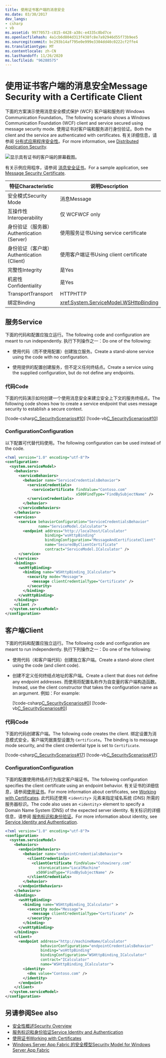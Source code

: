 ```yaml
---
title: 使用证书客户端的消息安全
ms.date: 03/30/2017
dev_langs:
- csharp
- vb
ms.assetid: 99770573-c815-4428-a38c-e4335c8bd7ce
ms.openlocfilehash: 4a1cb6d804d313f438fc8e7a92946d55f73b9ee5
ms.sourcegitcommit: bc293b14af795e0e999e3304dd40c0222cf2ffe4
ms.translationtype: MT
ms.contentlocale: zh-CN
ms.lasthandoff: 11/26/2020
ms.locfileid: "96288575"
---
```

# <a name="message-security-with-a-certificate-client"></a><span data-ttu-id="31d0c-102">使用证书客户端的消息安全</span><span class="sxs-lookup"><span data-stu-id="31d0c-102">Message Security with a Certificate Client</span></span>

<span data-ttu-id="31d0c-103">下面的方案演示使用消息安全模式保护 (WCF) 客户端和服务的 Windows Communication Foundation。</span><span class="sxs-lookup"><span data-stu-id="31d0c-103">The following scenario shows a Windows Communication Foundation (WCF) client and service secured using message security mode.</span></span> <span data-ttu-id="31d0c-104">使用证书对客户端和服务进行身份验证。</span><span class="sxs-lookup"><span data-stu-id="31d0c-104">Both the client and the service are authenticated with certificates.</span></span> <span data-ttu-id="31d0c-105">有关详细信息，请参阅 [分布式应用程序安全性](distributed-application-security.md)。</span><span class="sxs-lookup"><span data-stu-id="31d0c-105">For more information, see [Distributed Application Security](distributed-application-security.md).</span></span>

 ![显示具有证书的客户端的屏幕截图。](./media/message-security-with-a-certificate-client/client-with-certificate.gif)  
  
 <span data-ttu-id="31d0c-107">有关示例应用程序，请参阅 [消息安全证书](../samples/message-security-certificate.md)。</span><span class="sxs-lookup"><span data-stu-id="31d0c-107">For a sample application, see [Message Security Certificate](../samples/message-security-certificate.md).</span></span>  

|<span data-ttu-id="31d0c-108">特征</span><span class="sxs-lookup"><span data-stu-id="31d0c-108">Characteristic</span></span>|<span data-ttu-id="31d0c-109">说明</span><span class="sxs-lookup"><span data-stu-id="31d0c-109">Description</span></span>|  
|--------------------|-----------------|  
|<span data-ttu-id="31d0c-110">安全模式</span><span class="sxs-lookup"><span data-stu-id="31d0c-110">Security Mode</span></span>|<span data-ttu-id="31d0c-111">消息</span><span class="sxs-lookup"><span data-stu-id="31d0c-111">Message</span></span>|  
|<span data-ttu-id="31d0c-112">互操作性</span><span class="sxs-lookup"><span data-stu-id="31d0c-112">Interoperability</span></span>|<span data-ttu-id="31d0c-113">仅 WCF</span><span class="sxs-lookup"><span data-stu-id="31d0c-113">WCF only</span></span>|  
|<span data-ttu-id="31d0c-114">身份验证（服务器）</span><span class="sxs-lookup"><span data-stu-id="31d0c-114">Authentication (Server)</span></span>|<span data-ttu-id="31d0c-115">使用服务证书</span><span class="sxs-lookup"><span data-stu-id="31d0c-115">Using service certificate</span></span>|  
|<span data-ttu-id="31d0c-116">身份验证（客户端）</span><span class="sxs-lookup"><span data-stu-id="31d0c-116">Authentication (Client)</span></span>|<span data-ttu-id="31d0c-117">使用客户端证书</span><span class="sxs-lookup"><span data-stu-id="31d0c-117">Using client certificate</span></span>|  
|<span data-ttu-id="31d0c-118">完整性</span><span class="sxs-lookup"><span data-stu-id="31d0c-118">Integrity</span></span>|<span data-ttu-id="31d0c-119">是</span><span class="sxs-lookup"><span data-stu-id="31d0c-119">Yes</span></span>|  
|<span data-ttu-id="31d0c-120">机密性</span><span class="sxs-lookup"><span data-stu-id="31d0c-120">Confidentiality</span></span>|<span data-ttu-id="31d0c-121">是</span><span class="sxs-lookup"><span data-stu-id="31d0c-121">Yes</span></span>|  
|<span data-ttu-id="31d0c-122">Transport</span><span class="sxs-lookup"><span data-stu-id="31d0c-122">Transport</span></span>|<span data-ttu-id="31d0c-123">HTTP</span><span class="sxs-lookup"><span data-stu-id="31d0c-123">HTTP</span></span>|  
|<span data-ttu-id="31d0c-124">绑定</span><span class="sxs-lookup"><span data-stu-id="31d0c-124">Binding</span></span>|<xref:System.ServiceModel.WSHttpBinding>|  
  
## <a name="service"></a><span data-ttu-id="31d0c-125">服务</span><span class="sxs-lookup"><span data-stu-id="31d0c-125">Service</span></span>  

 <span data-ttu-id="31d0c-126">下面的代码和配置应独立运行。</span><span class="sxs-lookup"><span data-stu-id="31d0c-126">The following code and configuration are meant to run independently.</span></span> <span data-ttu-id="31d0c-127">执行下列操作之一：</span><span class="sxs-lookup"><span data-stu-id="31d0c-127">Do one of the following:</span></span>  
  
- <span data-ttu-id="31d0c-128">使用代码（而不使用配置）创建独立服务。</span><span class="sxs-lookup"><span data-stu-id="31d0c-128">Create a stand-alone service using the code with no configuration.</span></span>  
  
- <span data-ttu-id="31d0c-129">使用提供的配置创建服务，但不定义任何终结点。</span><span class="sxs-lookup"><span data-stu-id="31d0c-129">Create a service using the supplied configuration, but do not define any endpoints.</span></span>  
  
### <a name="code"></a><span data-ttu-id="31d0c-130">代码</span><span class="sxs-lookup"><span data-stu-id="31d0c-130">Code</span></span>  

 <span data-ttu-id="31d0c-131">下面的代码演示如何创建一个使用消息安全来建立安全上下文的服务终结点。</span><span class="sxs-lookup"><span data-stu-id="31d0c-131">The following code shows how to create a service endpoint that uses message security to establish a secure context.</span></span>  
  
 [!code-csharp[C_SecurityScenarios#10](../../../../samples/snippets/csharp/VS_Snippets_CFX/c_securityscenarios/cs/source.cs#10)]
 [!code-vb[C_SecurityScenarios#10](../../../../samples/snippets/visualbasic/VS_Snippets_CFX/c_securityscenarios/vb/source.vb#10)]  
  
### <a name="configuration"></a><span data-ttu-id="31d0c-132">Configuration</span><span class="sxs-lookup"><span data-stu-id="31d0c-132">Configuration</span></span>  

 <span data-ttu-id="31d0c-133">以下配置可代替代码使用。</span><span class="sxs-lookup"><span data-stu-id="31d0c-133">The following configuration can be used instead of the code.</span></span>  
  
```xml  
<?xml version="1.0" encoding="utf-8"?>  
<configuration>  
  <system.serviceModel>  
    <behaviors>  
      <serviceBehaviors>  
        <behavior name="ServiceCredentialsBehavior">  
          <serviceCredentials>  
            <serviceCertificate findValue="Contoso.com"  
                                x509FindType="FindBySubjectName" />  
          </serviceCredentials>  
        </behavior>  
      </serviceBehaviors>  
    </behaviors>  
    <services>  
      <service behaviorConfiguration="ServiceCredentialsBehavior"
               name="ServiceModel.Calculator">  
        <endpoint address="http://localhost/Calculator"
                  binding="wsHttpBinding"  
                  bindingConfiguration="MessageAndCertificateClient"
                  name="SecuredByClientCertificate"  
                  contract="ServiceModel.ICalculator" />  
      </service>  
    </services>  
    <bindings>  
      <wsHttpBinding>  
        <binding name="WSHttpBinding_ICalculator">  
          <security mode="Message">  
            <message clientCredentialType="Certificate" />  
          </security>  
        </binding>  
      </wsHttpBinding>  
    </bindings>  
    <client />  
  </system.serviceModel>  
</configuration>  
```  
  
## <a name="client"></a><span data-ttu-id="31d0c-134">客户端</span><span class="sxs-lookup"><span data-stu-id="31d0c-134">Client</span></span>  

 <span data-ttu-id="31d0c-135">下面的代码和配置应独立运行。</span><span class="sxs-lookup"><span data-stu-id="31d0c-135">The following code and configuration are meant to run independently.</span></span> <span data-ttu-id="31d0c-136">执行下列操作之一：</span><span class="sxs-lookup"><span data-stu-id="31d0c-136">Do one of the following:</span></span>  
  
- <span data-ttu-id="31d0c-137">使用代码（和客户端代码）创建独立客户端。</span><span class="sxs-lookup"><span data-stu-id="31d0c-137">Create a stand-alone client using the code (and client code).</span></span>  
  
- <span data-ttu-id="31d0c-138">创建不定义任何终结点地址的客户端。</span><span class="sxs-lookup"><span data-stu-id="31d0c-138">Create a client that does not define any endpoint addresses.</span></span> <span data-ttu-id="31d0c-139">而使用将配置名称作为自变量的客户端构造函数。</span><span class="sxs-lookup"><span data-stu-id="31d0c-139">Instead, use the client constructor that takes the configuration name as an argument.</span></span> <span data-ttu-id="31d0c-140">例如：</span><span class="sxs-lookup"><span data-stu-id="31d0c-140">For example:</span></span>  
  
     [!code-csharp[C_SecurityScenarios#0](../../../../samples/snippets/csharp/VS_Snippets_CFX/c_securityscenarios/cs/source.cs#0)]
     [!code-vb[C_SecurityScenarios#0](../../../../samples/snippets/visualbasic/VS_Snippets_CFX/c_securityscenarios/vb/source.vb#0)]  
  
### <a name="code"></a><span data-ttu-id="31d0c-141">代码</span><span class="sxs-lookup"><span data-stu-id="31d0c-141">Code</span></span>  

 <span data-ttu-id="31d0c-142">下面的代码创建客户端。</span><span class="sxs-lookup"><span data-stu-id="31d0c-142">The following code creates the client.</span></span> <span data-ttu-id="31d0c-143">绑定设置为消息模式安全，客户端凭据类型设置为 `Certificate`。</span><span class="sxs-lookup"><span data-stu-id="31d0c-143">The binding is to message mode security, and the client credential type is set to `Certificate`.</span></span>  
  
 [!code-csharp[C_SecurityScenarios#17](../../../../samples/snippets/csharp/VS_Snippets_CFX/c_securityscenarios/cs/source.cs#17)]
 [!code-vb[C_SecurityScenarios#17](../../../../samples/snippets/visualbasic/VS_Snippets_CFX/c_securityscenarios/vb/source.vb#17)]  
  
### <a name="configuration"></a><span data-ttu-id="31d0c-144">Configuration</span><span class="sxs-lookup"><span data-stu-id="31d0c-144">Configuration</span></span>  

 <span data-ttu-id="31d0c-145">下面的配置使用终结点行为指定客户端证书。</span><span class="sxs-lookup"><span data-stu-id="31d0c-145">The following configuration specifies the client certificate using an endpoint behavior.</span></span> <span data-ttu-id="31d0c-146">有关证书的详细信息，请参阅[使用证书](working-with-certificates.md)。</span><span class="sxs-lookup"><span data-stu-id="31d0c-146">For more information about certificates, see [Working with Certificates](working-with-certificates.md).</span></span> <span data-ttu-id="31d0c-147">此代码还使用 <`identity`> 元素来指定域名系统 (DNS) 所需的服务器标识。</span><span class="sxs-lookup"><span data-stu-id="31d0c-147">The code also uses an <`identity`> element to specify a Domain Name System (DNS) of the expected server identity.</span></span> <span data-ttu-id="31d0c-148">有关标识的详细信息，请参阅 [服务标识和身份验证](service-identity-and-authentication.md)。</span><span class="sxs-lookup"><span data-stu-id="31d0c-148">For more information about identity, see [Service Identity and Authentication](service-identity-and-authentication.md).</span></span>  
  
```xml  
<?xml version="1.0" encoding="utf-8"?>  
<configuration>  
  <system.serviceModel>  
    <behaviors>  
      <endpointBehaviors>  
        <behavior name="endpointCredentialsBehavior">  
          <clientCredentials>  
            <clientCertificate findValue="Cohowinery.com"
               storeLocation="LocalMachine"  
              x509FindType="FindBySubjectName" />  
          </clientCredentials>  
        </behavior>  
      </endpointBehaviors>  
    </behaviors>  
    <bindings>  
      <wsHttpBinding>  
        <binding name="WSHttpBinding_ICalculator" >  
          <security mode="Message">  
            <message clientCredentialType="Certificate" />  
          </security>  
        </binding>  
      </wsHttpBinding>  
    </bindings>  
    <client>  
      <endpoint address="http://machineName/Calculator"
                behaviorConfiguration="endpointCredentialsBehavior"  
                binding="wsHttpBinding"  
                bindingConfiguration="WSHttpBinding_ICalculator"  
                contract="ICalculator"  
                name="WSHttpBinding_ICalculator">  
        <identity>  
          <dns value="Contoso.com" />  
        </identity>  
      </endpoint>  
    </client>  
  </system.serviceModel>  
</configuration>  
```  
  
## <a name="see-also"></a><span data-ttu-id="31d0c-149">另请参阅</span><span class="sxs-lookup"><span data-stu-id="31d0c-149">See also</span></span>

- [<span data-ttu-id="31d0c-150">安全性概述</span><span class="sxs-lookup"><span data-stu-id="31d0c-150">Security Overview</span></span>](security-overview.md)
- [<span data-ttu-id="31d0c-151">服务标识和身份验证</span><span class="sxs-lookup"><span data-stu-id="31d0c-151">Service Identity and Authentication</span></span>](service-identity-and-authentication.md)
- [<span data-ttu-id="31d0c-152">使用证书</span><span class="sxs-lookup"><span data-stu-id="31d0c-152">Working with Certificates</span></span>](working-with-certificates.md)
- <span data-ttu-id="31d0c-153">[Windows Server App Fabric 的安全模型](/previous-versions/appfabric/ee677202(v=azure.10))</span><span class="sxs-lookup"><span data-stu-id="31d0c-153">[Security Model for Windows Server App Fabric](/previous-versions/appfabric/ee677202(v=azure.10))</span></span>
